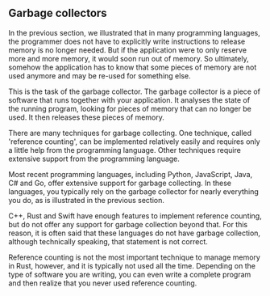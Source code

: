 Garbage collectors
------------------

In the previous section, we illustrated that in many programming
languages, the programmer does not have to explicitly write instructions to
release memory is no longer needed. 
But if the application were to only reserve more
and more memory, it would soon run out of memory. So ultimately, somehow the
application has to know that some pieces of memory are not used anymore and
may be re-used for something else. 

This is the task of the garbage collector. 
The garbage collector is a piece of software that 
runs together with your application.
It analyses the state of the running program, looking for pieces of memory
that can no longer be used.
It then releases these pieces of memory.

There are many techniques for garbage collecting.
One technique, called 'reference counting', can be implemented relatively easily
and requires only a little help from the programming language.
Other techniques require extensive support from the programming language.

Most recent programming languages, including Python, JavaScript, Java, C# and 
Go, offer extensive support for garbage collecting. In these languages, you 
typically rely on the garbage collector for nearly everything you do, as is
illustrated in the previous section.

C++, Rust and Swift have enough features to implement reference counting, 
but do not offer any support for garbage collection beyond that. 
For this reason, it is often said that these languages do not have garbage
collection, although technically speaking, that statement is not correct.

Reference counting is not the most important technique to manage memory in Rust,
however, and it is typically not used all the time. 
Depending on the type of software you are writing, you can even write a complete
program and then realize that you never used reference counting.
